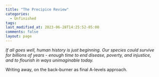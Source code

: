```yaml
---
title: "The Precipice Review"
categories:
  - Unfinished
tags:
last_modified_at: 2023-06-28T14:25:52-05:00
comments: false
layout: page
---
```

*If all goes well, human history is just beginning. Our species could survive for billions of years - enough time to end disease, poverty, and injustice, and to flourish in ways unimaginable today.*

<div class="content-container" data-bg-image="{{ site.url }}{{ site.baseurl }}/assets/images/chevron2.png">
  Writing away, on the back-burner as final A-levels approach.
</div>
